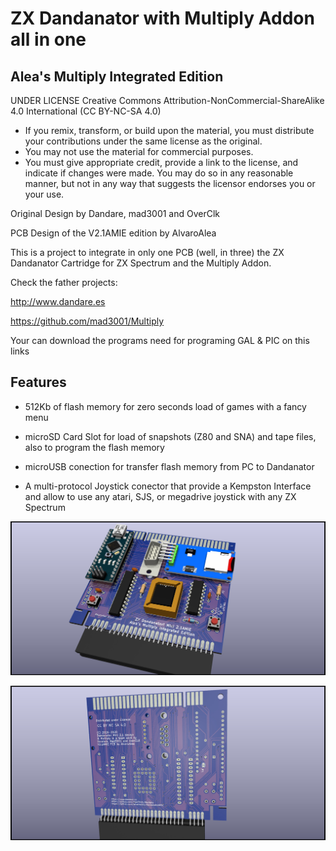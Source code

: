 # ZX Dandanator with Multiply Addon all in one
## Alea's Multiply Integrated Edition

UNDER LICENSE Creative Commons Attribution-NonCommercial-ShareAlike 4.0 International (CC BY-NC-SA 4.0)
- If you remix, transform, or build upon the material, you must distribute your contributions under the same license as the original.
- You may not use the material for commercial purposes.
- You must give appropriate credit, provide a link to the license, and indicate if changes were made. You may do so in any reasonable manner, but not in any way that suggests the licensor endorses you or your use.

Original Design by Dandare, mad3001 and OverClk

PCB Design of the V2.1AMIE edition by AlvaroAlea

This is a project to integrate in only one PCB (well, in three) the ZX Dandanator Cartridge for ZX Spectrum and the Multiply Addon.

Check the father projects:

http://www.dandare.es

https://github.com/mad3001/Multiply

Your can download the programs need for programing GAL & PIC on this links


## Features

* 512Kb of flash memory for zero seconds load of games with a fancy menu

* microSD Card Slot for load of snapshots (Z80 and SNA) and tape files, also to program the flash memory

* microUSB conection for transfer flash memory from PC to Dandanator

* A multi-protocol Joystick conector that provide a Kempston Interface and allow to use any atari, SJS, or megadrive joystick with any ZX Spectrum

![My image](ZXDandanatorAMIE_front.jpg)

![My image](ZXDandanatorAMIE_back.jpg)
